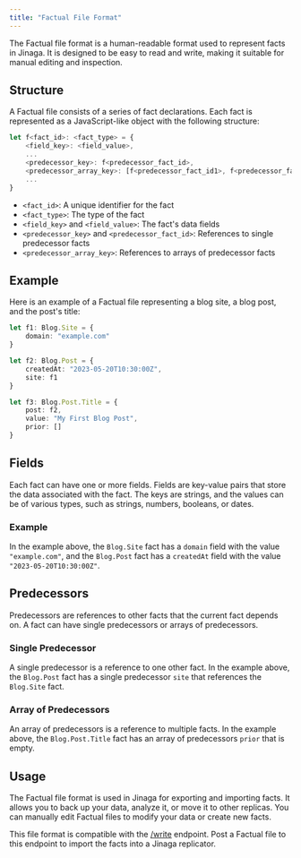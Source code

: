 ```yaml
---
title: "Factual File Format"
---
```


The Factual file format is a human-readable format used to represent facts in Jinaga. It is designed to be easy to read and write, making it suitable for manual editing and inspection.

## Structure

A Factual file consists of a series of fact declarations. Each fact is represented as a JavaScript-like object with the following structure:

```javascript
let f<fact_id>: <fact_type> = {
    <field_key>: <field_value>,
    ...
    <predecessor_key>: f<predecessor_fact_id>,
    <predecessor_array_key>: [f<predecessor_fact_id1>, f<predecessor_fact_id2>, ...],
    ...
}
```

- `<fact_id>`: A unique identifier for the fact
- `<fact_type>`: The type of the fact
- `<field_key>` and `<field_value>`: The fact's data fields
- `<predecessor_key>` and `<predecessor_fact_id>`: References to single predecessor facts
- `<predecessor_array_key>`: References to arrays of predecessor facts

## Example

Here is an example of a Factual file representing a blog site, a blog post, and the post's title:

```typescript
let f1: Blog.Site = {
    domain: "example.com"
}

let f2: Blog.Post = {
    createdAt: "2023-05-20T10:30:00Z",
    site: f1
}

let f3: Blog.Post.Title = {
    post: f2,
    value: "My First Blog Post",
    prior: []
}
```

## Fields

Each fact can have one or more fields. Fields are key-value pairs that store the data associated with the fact. The keys are strings, and the values can be of various types, such as strings, numbers, booleans, or dates.

### Example

In the example above, the `Blog.Site` fact has a `domain` field with the value `"example.com"`, and the `Blog.Post` fact has a `createdAt` field with the value `"2023-05-20T10:30:00Z"`.

## Predecessors

Predecessors are references to other facts that the current fact depends on. A fact can have single predecessors or arrays of predecessors.

### Single Predecessor

A single predecessor is a reference to one other fact. In the example above, the `Blog.Post` fact has a single predecessor `site` that references the `Blog.Site` fact.

### Array of Predecessors

An array of predecessors is a reference to multiple facts. In the example above, the `Blog.Post.Title` fact has an array of predecessors `prior` that is empty.

## Usage

The Factual file format is used in Jinaga for exporting and importing facts. It allows you to back up your data, analyze it, or move it to other replicas. You can manually edit Factual files to modify your data or create new facts.

This file format is compatible with the [/write](../../replicator/write/) endpoint. Post a Factual file to this endpoint to import the facts into a Jinaga replicator.
